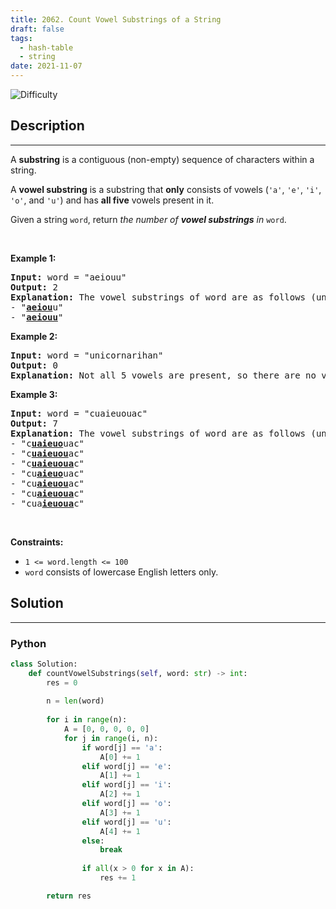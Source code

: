 ```yaml
---
title: 2062. Count Vowel Substrings of a String
draft: false
tags: 
  - hash-table
  - string
date: 2021-11-07
---
```


![Difficulty](https://img.shields.io/badge/Difficulty-Easy-blue.svg)

## Description

---
<p>A <strong>substring</strong> is a contiguous (non-empty) sequence of characters within a string.</p>

<p>A <strong>vowel substring</strong> is a substring that <strong>only</strong> consists of vowels (<code>&#39;a&#39;</code>, <code>&#39;e&#39;</code>, <code>&#39;i&#39;</code>, <code>&#39;o&#39;</code>, and <code>&#39;u&#39;</code>) and has <strong>all five</strong> vowels present in it.</p>

<p>Given a string <code>word</code>, return <em>the number of <strong>vowel substrings</strong> in</em> <code>word</code>.</p>

<p>&nbsp;</p>
<p><strong class="example">Example 1:</strong></p>

<pre>
<strong>Input:</strong> word = &quot;aeiouu&quot;
<strong>Output:</strong> 2
<strong>Explanation:</strong> The vowel substrings of word are as follows (underlined):
- &quot;<strong><u>aeiou</u></strong>u&quot;
- &quot;<strong><u>aeiouu</u></strong>&quot;
</pre>

<p><strong class="example">Example 2:</strong></p>

<pre>
<strong>Input:</strong> word = &quot;unicornarihan&quot;
<strong>Output:</strong> 0
<strong>Explanation:</strong> Not all 5 vowels are present, so there are no vowel substrings.
</pre>

<p><strong class="example">Example 3:</strong></p>

<pre>
<strong>Input:</strong> word = &quot;cuaieuouac&quot;
<strong>Output:</strong> 7
<strong>Explanation:</strong> The vowel substrings of word are as follows (underlined):
- &quot;c<strong><u>uaieuo</u></strong>uac&quot;
- &quot;c<strong><u>uaieuou</u></strong>ac&quot;
- &quot;c<strong><u>uaieuoua</u></strong>c&quot;
- &quot;cu<strong><u>aieuo</u></strong>uac&quot;
- &quot;cu<strong><u>aieuou</u></strong>ac&quot;
- &quot;cu<strong><u>aieuoua</u></strong>c&quot;
- &quot;cua<strong><u>ieuoua</u></strong>c&quot;
</pre>

<p>&nbsp;</p>
<p><strong>Constraints:</strong></p>

<ul>
	<li><code>1 &lt;= word.length &lt;= 100</code></li>
	<li><code>word</code> consists of lowercase English letters only.</li>
</ul>


## Solution

---
### Python
``` py title='count-vowel-substrings-of-a-string'
class Solution:
    def countVowelSubstrings(self, word: str) -> int:
        res = 0
        
        n = len(word)
        
        for i in range(n):
            A = [0, 0, 0, 0, 0]
            for j in range(i, n):
                if word[j] == 'a':
                    A[0] += 1
                elif word[j] == 'e':
                    A[1] += 1
                elif word[j] == 'i':
                    A[2] += 1
                elif word[j] == 'o':
                    A[3] += 1
                elif word[j] == 'u':
                    A[4] += 1
                else:
                    break
                
                if all(x > 0 for x in A):
                    res += 1

        return res

```

